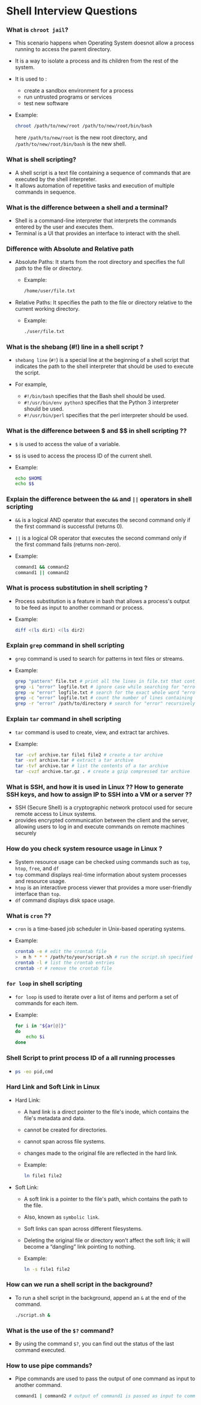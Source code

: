 # Shell Interview Questions

### What is `chroot jail`?

- This scenario happens when Operating System doesnot allow a process running to access the parent directory.
- It is a way to isolate a process and its children from the rest of the system.
- It is used to :

  - create a sandbox environment for a process
  - run untrusted programs or services
  - test new software

- Example:

  ```bash
  chroot /path/to/new/root /path/to/new/root/bin/bash
  ```

  here `/path/to/new/root` is the new root directory, and `/path/to/new/root/bin/bash` is the new shell.

### What is shell scripting?

- A shell script is a text file containing a sequence of commands that are executed by the shell interpreter.
- It allows automation of repetitive tasks and execution of multiple commands in sequence.

### What is the difference between a shell and a terminal?

- Shell is a command-line interpreter that interprets the commands entered by the user and executes them.
- Terminal is a UI that provides an interface to interact with the shell.

### Difference with Absolute and Relative path

- Absolute Paths: It starts from the root directory and specifies the full path to the file or directory.

  - Example:

    ```bash
    /home/user/file.txt
    ```

- Relative Paths: It specifies the path to the file or directory relative to the current working directory.

  - Example:

    ```bash
    ./user/file.txt
    ```

### What is the shebang (#!) line in a shell script ?

- `shebang line` (`#!`) is a special line at the beginning of a shell script that indicates the path to the shell interpreter that should be used to execute the script.

- For example,

  - `#!/bin/bash` specifies that the Bash shell should be used.
  - `#!/usr/bin/env python3` specifies that the Python 3 interpreter should be used.
  - `#!/usr/bin/perl` specifies that the perl interpreter should be used.

### What is the difference between $ and $$ in shell scripting ??

- `$` is used to access the value of a variable.
- `$$` is used to access the process ID of the current shell.

- Example:

  ```bash
  echo $HOME
  echo $$
  ```

### Explain the difference between the `&&` and `||` operators in shell scripting

- `&&` is a logical AND operator that executes the second command only if the first command is successful (returns 0).
- `||` is a logical OR operator that executes the second command only if the first command fails (returns non-zero).

- Example:

  ```bash
  command1 && command2
  command1 || command2
  ```

### What is process substitution in shell scripting ?

- Process substitution is a feature in bash that allows a process's output to be feed as input to another command or process.
- Example:

  ```bash
  diff <(ls dir1) <(ls dir2)
  ```

### Explain `grep` command in shell scripting

- `grep` command is used to search for patterns in text files or streams.
- Example:

  ```bash
  grep "pattern" file.txt # print all the lines in file.txt that contain "pattern"
  grep -i "error" logfile.txt # ignore case while searching for "error" in logfile.txt
  grep -w "error" logfile.txt # search for the exact whole word "error" in logfile.txt
  grep -c "error" logfile.txt # count the number of lines containing "error" in logfile.txt
  grep -r "error" /path/to/directory # search for "error" recursively in all files in the directory
  ```

### Explain `tar` command in shell scripting

- `tar` command is used to create, view, and extract tar archives.
- Example:

  ```bash
  tar -cvf archive.tar file1 file2 # create a tar archive
  tar -xvf archive.tar # extract a tar archive
  tar -tvf archive.tar # list the contents of a tar archive
  tar -cvzf archive.tar.gz . # create a gzip compressed tar archive
  ```

### What is SSH, and how it is used in Linux ?? How to generate SSH keys, and how to assign IP to SSH into a VM or a server ??

- SSH (Secure Shell) is a cryptographic network protocol used for secure remote access to Linux systems.
- provides encrypted communication between the client and the server, allowing users to log in and execute commands on remote machines securely

### How do you check system resource usage in Linux ?

- System resource usage can be checked using commands such as `top`, `htop`, `free`, and `df`
- `top` command displays real-time information about system processes and resource usage.
- `htop` is an interactive process viewer that provides a more user-friendly interface than `top`.
- `df` command displays disk space usage.

### What is `cron` ??

- `cron` is a time-based job scheduler in Unix-based operating systems.
- Example:

  ```bash
  crontab -e # edit the crontab file
  >  m h * * * /path/to/your/script.sh # run the script.sh specified hour every day, evry week for every month for every year
  crontab -l # list the crontab entries
  crontab -r # remove the crontab file
  ```

### `for loop` in shell scripting

- `for loop` is used to iterate over a list of items and perform a set of commands for each item.
- Example:

  ```bash
  for i in "${ar[@]}"
  do    
      echo $i
  done
  ```

### Shell Script to print process ID of a all running processes

- ```bash
  ps -eo pid,cmd
  ```

### Hard Link and Soft Link in Linux

- Hard Link:

  - A hard link is a direct pointer to the file's inode, which contains the file's metadata and data.
  - cannot be created for directories.
  - cannot span across file systems.
  - changes made to the original file are reflected in the hard link.
  - Example:

    ```bash
    ln file1 file2
    ```

- Soft Link:

  - A soft link is a pointer to the file's path, which contains the path to the file.
  - Also, known as `symbolic link`.
  - Soft links can span across different filesystems.
  - Deleting the original file or directory won’t affect the soft link; it will become a “dangling” link pointing to nothing.
  - Example:

    ```bash
    ln -s file1 file2
    ```
### How can we run a shell script in the background?

- To run a shell script in the background, append an `&` at the end of the command.

  ```bash
  ./script.sh &
  ```

### What is the use of the `$?` command?

- By using the command `$?`, you can find out the status of the last command executed.

### How to use pipe commands?

- Pipe commands are used to pass the output of one command as input to another command.

  ```bash
  command1 | command2 # output of command1 is passed as input to command2
  ```